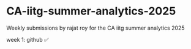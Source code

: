 # CA-iitg-summer-analytics-2025
Weekly submissions by rajat roy for the CA iitg summer analytics 2025

week 1: github ✅ 
